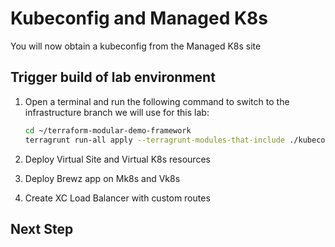 # Kubeconfig and Managed K8s

You will now obtain a kubeconfig from the Managed K8s site 

## Trigger build of lab environment

1. Open a terminal and run the following command to switch to the infrastructure branch we will use for this lab:

    ```bash
    cd ~/terraform-modular-demo-framework
    terragrunt run-all apply --terragrunt-modules-that-include ./kubeconfig.hcl
    ```

2. Deploy Virtual Site and Virtual K8s resources
3. Deploy Brewz app on Mk8s and Vk8s
4. Create XC Load Balancer with custom routes

## Next Step  [ ](lab_1.1.md)